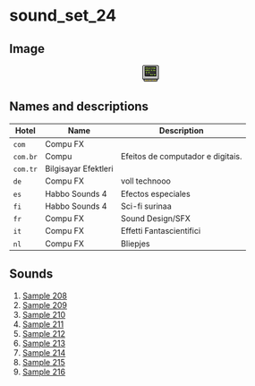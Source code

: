# sound_set_24

## Image

<div align="center">

![sound_set_24](../uploads/imgs/24.gif)

</div>

## Names and descriptions

| Hotel | Name | Description |
|-|-|-|
| `com` | Compu FX |  |
| `com.br` | Compu | Efeitos de computador e digitais. |
| `com.tr` | Bilgisayar Efektleri |  |
| `de` | Compu FX | voll technooo |
| `es` | Habbo Sounds 4 | Efectos especiales |
| `fi` | Habbo Sounds 4 | Sci-fi surinaa |
| `fr` | Compu FX | Sound Design/SFX |
| `it` | Compu FX | Effetti Fantascientifici |
| `nl` | Compu FX | Bliepjes |

## Sounds

1. [Sample 208](../uploads/sounds/sound_machine_sample_208.mp3)
1. [Sample 209](../uploads/sounds/sound_machine_sample_209.mp3)
1. [Sample 210](../uploads/sounds/sound_machine_sample_210.mp3)
1. [Sample 211](../uploads/sounds/sound_machine_sample_211.mp3)
1. [Sample 212](../uploads/sounds/sound_machine_sample_212.mp3)
1. [Sample 213](../uploads/sounds/sound_machine_sample_213.mp3)
1. [Sample 214](../uploads/sounds/sound_machine_sample_214.mp3)
1. [Sample 215](../uploads/sounds/sound_machine_sample_215.mp3)
1. [Sample 216](../uploads/sounds/sound_machine_sample_216.mp3)